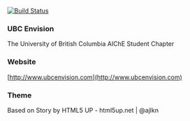 [![Build Status](https://travis-ci.org/UBCEnvision/UBCEnvision.github.io.svg?branch=staging)](https://travis-ci.org/UBCEnvision/UBCEnvision.github.io)

### UBC Envision
The University of British Columbia AIChE Student Chapter

### Website
[http://www.ubcenvision.com](http://www.ubcenvision.com)

### Theme
Based on Story by HTML5 UP - html5up.net | @ajlkn
